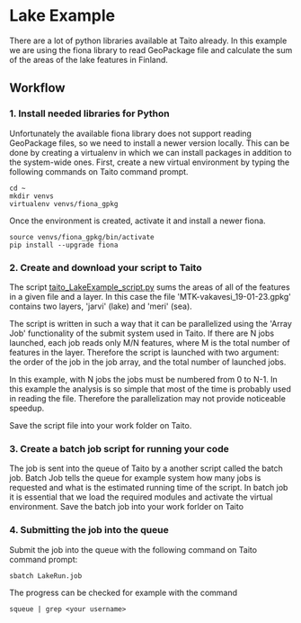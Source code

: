 # Lake Example

There are a lot of python libraries available at Taito already. In this
example we are using the fiona library to read GeoPackage file and calculate
the sum of the areas of the lake features in Finland. 

## Workflow
### 1. Install needed libraries for Python
Unfortunately the available fiona library does not support reading GeoPackage files, 
so we need to install a newer version locally.
This can be done by creating a virtualenv in which we can install packages in
addition to the system-wide ones. First, create a new virtual environment by typing 
the following commands on Taito command prompt.
```
cd ~
mkdir venvs
virtualenv venvs/fiona_gpkg
```
Once the environment is created, activate it and install a newer fiona.
```
source venvs/fiona_gpkg/bin/activate
pip install --upgrade fiona
```
### 2. Create and download your script to Taito

The script [taito_LakeExample_script.py](docs/taito_LakeExample_script.py) sums the areas of all of the features in a given file and
a layer. In this case the file 'MTK-vakavesi_19-01-23.gpkg' contains two
layers, 'jarvi' (lake) and 'meri' (sea).

The script is written in such a way that it can be parallelized using the
'Array Job' functionality of the submit system used in Taito. If there are N
jobs launched, each job reads only M/N features, where M is the total number
of features in the layer. Therefore the script is launched with two argument:
the order of the job in the job array, and the total number of launched jobs.

In this example, with N jobs the jobs must be numbered from 0 to N-1.
In this example the analysis is so simple that most of the time is probably
used in reading the file. Therefore the parallelization may not provide
noticeable speedup.

Save the script file into your work folder on Taito.

### 3. Create a batch job script for running your code
The job is sent into the queue of Taito by a another script called the batch job.
Batch Job tells the queue for example system how many jobs is requested and what is the estimated running time of the script.
In batch job it is essential that we load the required modules and activate the virtual environment.
Save the batch job into your work forlder on Taito

### 4. Submitting the job into the queue

Submit the job into the queue with the following command on Taito command prompt:
```
sbatch LakeRun.job
```
The progress can be checked for example with the command
```
squeue | grep <your username>
```

